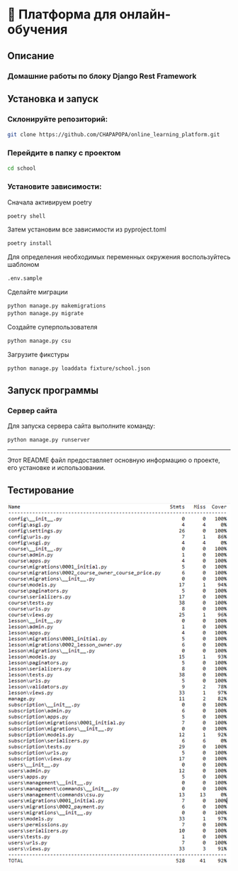 # :school: Платформа для онлайн-обучения

## Описание
### Домашние работы по блоку Django Rest Framework


## Установка и запуск

### Склонируйте репозиторий:

```bash
git clone https://github.com/CHAPAPOPA/online_learning_platform.git
```

### Перейдите в папку с проектом

```bash
cd school
```

### Установите зависимости:

Сначала активируем poetry
```bash
poetry shell
```

Затем установим все зависимости из pyproject.toml
```bash
poetry install
```

Для определения необходимых переменных окружения воспользуйтесь шаблоном
```bash
.env.sample
```

Сделайте миграции
```bash
python manage.py makemigrations
python manage.py migrate
```

Создайте суперпользователя
```bash
python manage.py csu
```

Загрузите фикстуры
```bash
python manage.py loaddata fixture/school.json
```

## Запуск программы

### Сервер сайта
Для запуска сервера сайта выполните команду:
```bash
python manage.py runserver
```


---

Этот README файл предоставляет основную информацию о проекте, его установке и использовании.

## Тестирование

![img.png](img.png)